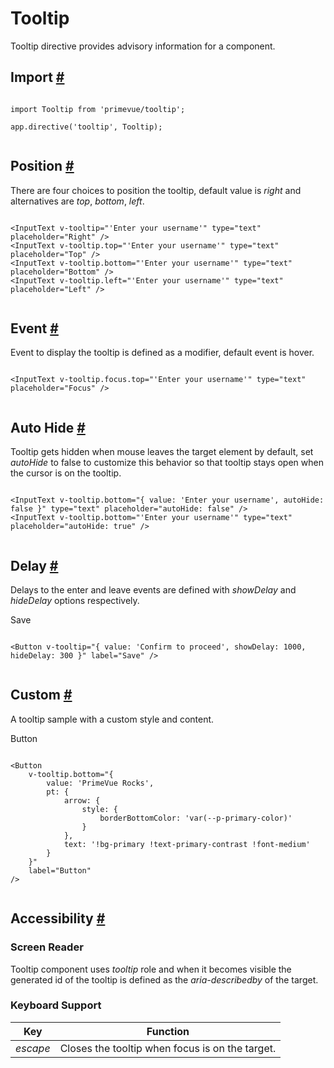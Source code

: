 # Tooltip

Tooltip directive provides advisory information for a component.

## Import [#](https://primevue.org/tooltip/#import)

```

import Tooltip from 'primevue/tooltip';

app.directive('tooltip', Tooltip);


```

## Position [#](https://primevue.org/tooltip/#position)

There are four choices to position the tooltip, default value is *right* and alternatives are *top*, *bottom*, *left*.

```

<InputText v-tooltip="'Enter your username'" type="text" placeholder="Right" />
<InputText v-tooltip.top="'Enter your username'" type="text" placeholder="Top" />
<InputText v-tooltip.bottom="'Enter your username'" type="text" placeholder="Bottom" />
<InputText v-tooltip.left="'Enter your username'" type="text" placeholder="Left" />


```

## Event [#](https://primevue.org/tooltip/#event)

Event to display the tooltip is defined as a modifier, default event is hover.

```

<InputText v-tooltip.focus.top="'Enter your username'" type="text" placeholder="Focus" />


```

## Auto Hide [#](https://primevue.org/tooltip/#autohide)

Tooltip gets hidden when mouse leaves the target element by default, set *autoHide* to false to customize this behavior so that tooltip stays open when the cursor is on the tooltip.

```

<InputText v-tooltip.bottom="{ value: 'Enter your username', autoHide: false }" type="text" placeholder="autoHide: false" />
<InputText v-tooltip.bottom="'Enter your username'" type="text" placeholder="autoHide: true" />


```

## Delay [#](https://primevue.org/tooltip/#delay)

Delays to the enter and leave events are defined with *showDelay* and *hideDelay* options respectively.

Save

```

<Button v-tooltip="{ value: 'Confirm to proceed', showDelay: 1000, hideDelay: 300 }" label="Save" />


```

## Custom [#](https://primevue.org/tooltip/#custom)

A tooltip sample with a custom style and content.

Button

```

<Button
    v-tooltip.bottom="{
        value: 'PrimeVue Rocks',
        pt: {
            arrow: {
                style: {
                    borderBottomColor: 'var(--p-primary-color)'
                }
            },
            text: '!bg-primary !text-primary-contrast !font-medium'
        }
    }"
    label="Button"
/>


```

## Accessibility [#](https://primevue.org/tooltip/#accessibility)

### Screen Reader

Tooltip component uses *tooltip* role and when it becomes visible the generated id of the tooltip is defined as the *aria-describedby* of the target.

### Keyboard Support

| Key | Function |
| --- | --- |
| *escape* | Closes the tooltip when focus is on the target. |